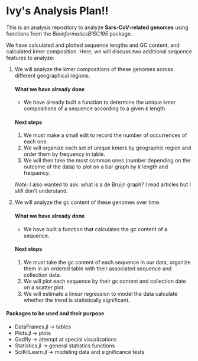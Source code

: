 # Ivy's Analysis Plan!!

This is an analysis repository to analyze **Sars-CoV-related genomes** using functions from the *BioinformaticsBISC195* package.

We have calculated and plotted sequence lengths and GC content, and calculated kmer composition. Here, we will discuss *two* additional sequence features to analyze:

1. We will analyze the kmer compositions of these genomes across different geographical regions.

    #### What we have already done
    * We have already built a function to determine the unique kmer compositions of a sequence according to a given *k* length.

    #### Next steps
    1. We must make a small edit to record the number of occurrences of each one.
    2. We will organize each set of unique kmers by geographic region and order them by frequency in table.
    3. We will then take the most common ones (number depending on the outcome of the data) to plot on a bar graph by *k* length and frequency.
    
    *Note:* I also wanted to ask: what is a de Bruijn graph? I read articles but I still don't understand.

2. We will analyze the gc content of these genomes over time.

    #### What we have already done
    * We have built a function that calculates the gc content of a sequence. 

    #### Next steps
    1. We must take the gc content of each sequence in our data, organize them in an ordered table with their associated sequence and collection date.
    2. We will plot each sequence by their gc content and collection date on a scatter plot.
    3. We will estimate a linear regression to model the data calculate whether the trend is statistically significant.


#### Packages to be used and their purpose
* DataFrames.jl → tables
* Plots.jl → plots
* Gadfly → attempt at special visualizations
* Statistics.jl → general statistics functions
* SciKitLearn.jl → modeling data and significance tests